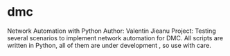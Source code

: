 # dmc
Network Automation with Python
Author: Valentin Jieanu
Project: Testing several scenarios to implement network automation for DMC.
All scripts are written in Python, all of them are under development , so use with care. 
